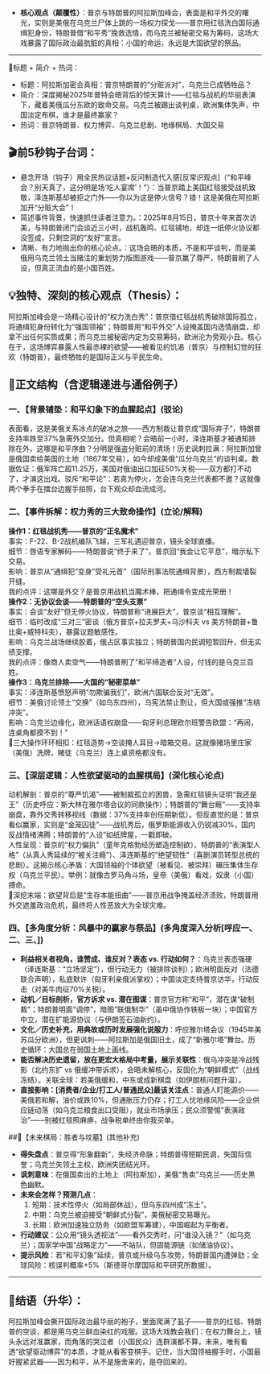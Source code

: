 - **核心观点（颠覆性）**：普京与特朗普的阿拉斯加峰会，表面是和平外交的曙光，实则是美俄在乌克兰尸体上跳的一场权力探戈——普京用红毯洗白国际通缉犯身份，特朗普借“和平秀”挽救选情，而乌克兰被秘密交易为筹码，这场大戏暴露了国际政治最肮脏的真相：小国的命运，永远是大国欲望的祭品。  

---
🎯标题 + 简介 + 热词：  
* 标题：阿拉斯加密会真相：普京特朗普的“分赃派对”，乌克兰已成牺牲品？  
* 简介：深度揭秘2025年普特会晤背后的惊天算计——红毯与战机的华丽表演下，藏着美俄瓜分东欧的致命交易。乌克兰被踢出谈判桌，欧洲集体失声，中国淡定布棋，谁才是最终赢家？  
* 热词：普京特朗普、权力博弈、乌克兰悲剧、地缘棋局、大国交易  

## 🎬前5秒钩子台词：  
- 悬念开场（钩子）用全民热议话题+反问制造代入感[反常识观点]（“和平峰会？别天真了，这分明是场‘吃人宴席’！”）：当普京踏上美国红毯接受战机致敬，泽连斯基却被拒之门外——你以为这是停火信号？错！这是美俄在阿拉斯加开“分赃大会”！  
- 简述事件背景，快速抓住读者注意力。：2025年8月15日，普京十年来首次访美，与特朗普闭门会谈近三小时，战机轰鸣、红毯铺地，却连一纸停火协议都没签成，只剩空洞的“友好”宣言。  
- 清晰、有力地抛出你的核心论点。：这场会晤的本质，不是和平谈判，而是美俄用乌克兰领土当赌注的重划势力版图游戏——普京赢了尊严，特朗普刷了人设，但真正流血的是小国百姓。  

## 💡独特、深刻的核心观点（Thesis）：  
阿拉斯加峰会是一场精心设计的“权力洗白秀”：普京借红毯战机秀破除国际孤立，将通缉犯身份转化为“强国领袖”；特朗普用“和平外交”人设掩盖国内选情崩盘，却拿不出任何实质成果；而乌克兰被秘密内定为交易筹码，欧洲沦为旁观小丑。核心在于，这场博弈暴露人性最赤裸的欲望——被看见的饥渴（普京）与控制幻觉的狂欢（特朗普），最终牺牲的是国际正义与平民生命。  

## 🧩正文结构（含逻辑递进与通俗例子）  
### 一、【背景铺垫：和平幻象下的血腥起点】(驳论)  
表面看，这是美俄关系冰点的破冰之旅——西方制裁让普京成“国际弃子”，特朗普支持率跌至37%急需外交加分。但真相呢？会晤前一小时，泽连斯基才被通知排除在外，这哪是和平序曲？分明是强盗分赃前的清场！历史讽刺拉满：阿拉斯加曾是俄国卖给美国的土地（1867年交易），如今却成美俄“瓜分乌克兰”的谈判桌。数据佐证：俄军阵亡超11.25万，美国对俄油出口加征50%关税——双方都打不动了，才演这出戏。驳斥“和平论”：若真为停火，怎会连乌克兰代表都不邀？这就像两个拳手在擂台边握手拍照，台下观众却血流成河。  

### 二、【事件拆解：权力秀的三大致命操作】(立论/解释)  
**操作1：红毯战机秀——普京的“正名魔术”**  
事实：F-22、B-2战机编队飞越，三军礼遇迎普京，镜头全球直播。  
细节：唇语专家解码——特朗普说“终于来了”，普京回“我会让它平息”，暗示私下交易。  
影响：普京从“通缉犯”变身“受礼元首”（国际刑事法院通缉背景），西方制裁墙裂开缝。  
我的点评：这哪是外交？是普京用战机当魔术棒，把通缉令变成光荣册！  
**操作2：无协议会谈——特朗普的“空头支票”**  
事实：会谈“友好”但无停火协议，特朗普称“进展巨大”，普京谈“相互理解”。  
细节：临时改成“三对三”密谈（俄方普京+拉夫罗夫+乌沙科夫 vs 美方特朗普+鲁比奥+威特科夫），暴露议题敏感性。  
影响：乌克兰战场继续胶着，俄占区事实独立；特朗普国内民调短暂回升，但无实绩支撑。  
我的点评：像商人卖空气——特朗普刷了“和平缔造者”人设，付钱的是乌克兰百姓。  
**操作3：乌克兰排除——大国的“秘密菜单”**  
事实：泽连斯基愤怒声明“勿欺骗我们”，欧洲六国联合反对“无效”。  
细节：美俄讨论领土“交换”（如乌东四州），乌宪法禁止割让，但大国或强推“冻结冲突”。  
影响：乌克兰边缘化，欧洲话语权崩盘——匈牙利总理欧尔班警告欧盟：“再闹，连桌角都摸不到！”  
🧠三大操作环环相扣：红毯造势→空谈掩人耳目→暗箱交易。这就像赌场里庄家（美俄）洗牌，赌徒（乌克兰）连上桌资格都没有。  

### 三、【深层逻辑：人性欲望驱动的血腥棋局】(深化核心论点)  
动机解剖：普京的“尊严饥渴”——被制裁孤立的困兽，急需红毯镜头证明“我还是王”（历史呼应：斯大林在雅尔塔会议的同款操作）；特朗普的“舞台瘾”——支持率崩盘，靠外交秀转移视线（数据：37%支持率创任期新低）。但反直觉的是：普京看似赢家，实则是“金笼囚徒”——战机秀后，俄罗斯能源收入仍锐减30%，国内反战情绪沸腾；特朗普的“人设”如纸牌屋，一戳即破。  
人性呈现：普京的“权力偏执”（童年克格勃经历塑造控制欲）、特朗普的“表演型人格”（从真人秀延续的“被关注瘾”）、泽连斯基的“绝望韧性”（喜剧演员转型总统的悲剧）。这揭示核心矛盾：大国领袖的个体欲望（被看见、被崇拜）碾压集体生存权（乌克兰平民）。举例：就像古罗马角斗场，皇帝（美俄）看戏，奴隶（小国）搏命。  
🧠深挖末端：欲望背后是“生存本能扭曲”——普京用战争掩盖经济溃败，特朗普用外交遮羞政治危机，最终将人性恶放大为全球灾难。  

### 四、【多角度分析：风暴中的赢家与祭品】(多角度深入分析[呼应一、二、三、])  
- **利益相关者视角，谁赞成、谁反对？表态 vs. 行动如何？**：乌克兰表态强硬（泽连斯基：“立场坚定”），但行动无力（被排除谈判）；欧洲明面反对（法德联合声明），私底默许（匈牙利亲俄派掌权）；中国淡定支持普京访华，行动反击（对美牛肉征70%关税）。  
- **动机／目标剖析，官方诉求 vs. 潜在图谋**：普京官方称“和平”，潜在谋“破制裁”；特朗普明面“调停”，暗图“联俄制华”（虽中俄协作铁板一块）；中国官方中立，潜在扩能源协议（与伊朗签石油新约）。  
- **文化／历史补充，用典故或历时发展强化说服力**：呼应雅尔塔会议（1945年美苏瓜分欧洲），但更讽刺——阿拉斯加是俄国旧土，成了“新雅尔塔”舞台。历史循环：大国总在弱国土地上画线。  
- **能否解决历史遗留，放在更宏大格局中考量，展示关联性**：俄乌冲突是冷战残影（北约东扩 vs 俄缓冲带诉求），会晤未解核心，反固化为“朝鲜模式”（战线冻结）。关联全球：若美俄缓和，中东或成新棋盘（如伊朗核问题升温）。  
- **直接影响：[消费者/企业/打工人/普通民众]最该关注点**：普通人盯能源价——美俄若和解，油价或跌10%，但通胀压力仍存；打工人忧地缘风险——企业供应链动荡（如乌克兰粮食出口受阻），就业市场承压；民众须警惕“表演政治”——别被红毯照麻痹，战争税单终由你我买单。  

##📌【未来棋局：胜者与坟墓】(其他补充)  
- **得失盘点**：普京得“形象翻新”，失经济命脉；特朗普得短期民调，失国际信誉；乌克兰失领土主权，欧洲失团结光环。  
- **讽刺意味**：在俄国卖出的土地上（阿拉斯加），美俄“售卖”乌克兰——历史黑色幽默。  
- **未来会怎样？预测几点**：  
  1. 短期：技术性停火（如局部休战），但乌东四州成“冻土”。  
  2. 中期：乌克兰被迫接受“朝鲜式分裂”，美俄秘密交易曝光。  
  3. 长期：欧洲加速独立防务（如欧盟军筹建），中国崛起为平衡者。  
- **行动建议**：公众用“镜头透视法”——看外交秀时，问“谁没入镜？”（如乌克兰）；国家学中国“战略定力”——不站队，但固能源链（如储油协议）。  
- **提示风险**：若“和平幻象”延续，普京或升级乌东攻势，特朗普国内遭弹劾；全球风险：核误判概率+5%（斯德哥尔摩国际和平研究所数据）。  

---  
## 🎯结语（升华）：  
阿拉斯加峰会撕开国际政治最华丽的袍子，里面爬满了虱子——普京的红毯、特朗普的空谈，都是用乌克兰鲜血染红的戏服。这场大戏教会我们：在权力舞台上，镜头永远对准赢家，而角落的哭泣者（小国民众）连群演都不算。未来，唯有看透“欲望驱动博弈”的本质，才能从看客变棋手。记住，当大国领袖握手时，小国最好握紧武器——因为和平，从不是施舍来的，是夺回来的。